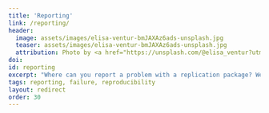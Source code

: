 ```yaml
---
title: 'Reporting'
link: /reporting/
header:
  image: assets/images/elisa-ventur-bmJAXAz6ads-unsplash.jpg
  teaser: assets/images/elisa-ventur-bmJAXAz6ads-unsplash.jpg
  attribution: Photo by <a href="https://unsplash.com/@elisa_ventur?utm_source=unsplash&utm_medium=referral&utm_content=creditCopyText">Elisa Ventur</a> on <a href="https://unsplash.com/photos/bmJAXAz6ads?utm_source=unsplash&utm_medium=referral&utm_content=creditCopyText">Unsplash</a>
doi: 
id: reporting
excerpt: "Where can you report a problem with a replication package? We have some suggestions."
tags: reporting, failure, reproducibility
layout: redirect
order: 30
---
```

